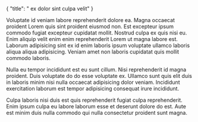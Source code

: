 {
  "title": " ex dolor sint culpa velit"
}

Voluptate id veniam labore reprehenderit dolore ea. Magna occaecat proident Lorem quis sint proident eiusmod non. Est excepteur ipsum commodo fugiat excepteur cupidatat mollit. Nostrud culpa ex quis nisi eu. Enim aliquip velit enim enim reprehenderit Lorem ut magna labore est. Laborum adipisicing sint ex id enim laboris ipsum voluptate ullamco laboris aliqua aliqua adipisicing. Veniam amet non laboris cupidatat quis mollit commodo laboris.

Nulla eu tempor incididunt est eu sunt cillum. Nisi reprehenderit id magna proident. Duis voluptate do do esse voluptate ex. Ullamco sunt quis elit duis in laboris minim nisi nulla occaecat adipisicing dolor veniam. Incididunt exercitation laborum est tempor adipisicing consequat irure incididunt.

Culpa laboris nisi duis est quis reprehenderit fugiat culpa reprehenderit. Enim ipsum culpa eu labore laborum esse et deserunt dolore do est. Aute est minim duis nulla commodo qui nulla consectetur proident sunt magna.